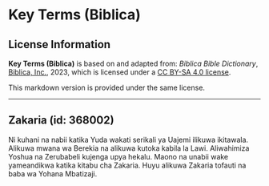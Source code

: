 # Key Terms (Biblica)

## License Information

**Key Terms (Biblica)** is based on and adapted from: _Biblica Bible Dictionary_, [Biblica, Inc.](https://www.biblica.com/), 2023, which is licensed under a [CC BY-SA 4.0 license](https://creativecommons.org/licenses/by-sa/4.0/legalcode.en).

This markdown version is provided under the same license.



--------------------------------

## Zakaria (id: 368002)

Ni kuhani na nabii katika Yuda wakati serikali ya Uajemi ilikuwa ikitawala. Alikuwa mwana wa Berekia na alikuwa kutoka kabila la Lawi. Aliwahimiza Yoshua na Zerubabeli kujenga upya hekalu. Maono na unabii wake yameandikwa katika kitabu cha Zakaria. Huyu alikuwa Zakaria tofauti na baba wa Yohana Mbatizaji.


